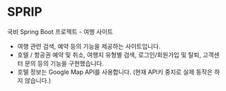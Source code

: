 # SPRIP
국비 Spring Boot 프로젝트 - 여행 사이트

- 여행 관련 검색, 예약 등의 기능을 제공하는 사이트입니다.
- 호텔 / 항공권 예약 및 취소, 여행지 유형별 검색, 로그인/회원가입 및 탈퇴, 고객센터 문의 등의 기능을 구현했습니다.
- 호텔 정보는 Google Map API를 사용합니다. (현재 API키 중지로 실제 동작은 하지 않습니다.)
